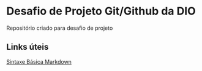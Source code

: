 # Desafio de Projeto Git/Github da DIO
Repositório criado para desafio de projeto

## Links úteis
[Sintaxe Básica Markdown](https://www.markdownguide.org/basic-syntax/)
